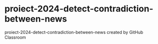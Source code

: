 # proiect-2024-detect-contradiction-between-news
proiect-2024-detect-contradiction-between-news created by GitHub Classroom
